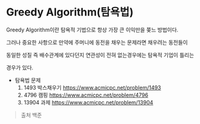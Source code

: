 # Greedy Algorithm(탐욕법)

Greedy Algorithm이란 탐욕적 기법으로 항상 가장 큰 이익만을 쫒느 방법이다.

그러나 중요한 사항으로 만약에 주머니에 동전을 채우는 문제라면 채우려는 동전들이

동일한 성질 즉 배수관계에 있다던지 연관성이 전혀 없는경우에는 탐욕적 기업이 틀리는 

경우가 있다.





- 탐욕법 문제
  1. 1493 박스채우기  <https://www.acmicpc.net/problem/1493>
  2. 4796 캠핑 <https://www.acmicpc.net/problem/4796>
  3. 13904 과제 <https://www.acmicpc.net/problem/13904> 

> 출처 백준

